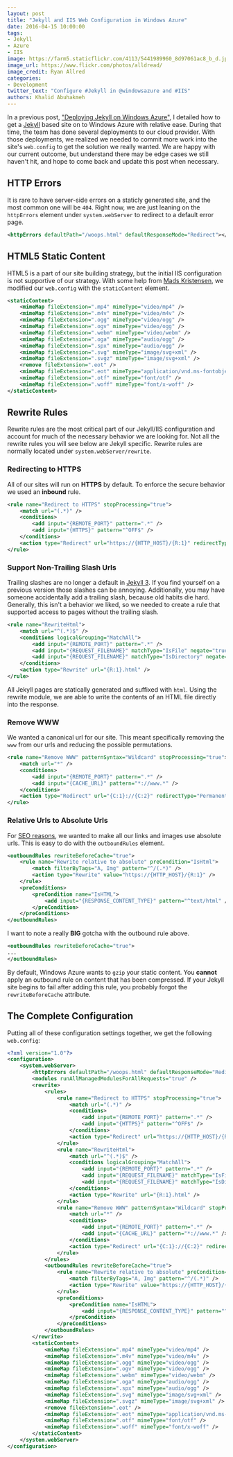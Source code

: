 ```yaml
---
layout: post
title: "Jekyll and IIS Web Configuration in Windows Azure"
date: 2016-04-15 10:00:00
tags:
- Jekyll
- Azure
- IIS
image: https://farm5.staticflickr.com/4113/5441989960_8d97061ac8_b_d.jpg
image_url: https://www.flickr.com/photos/alldread/
image_credit: Ryan Allred
categories:
- Development
twitter_text: "Configure #Jekyll in @windowsazure and #IIS"
authors: Khalid Abuhakmeh
---
```


In a previous post, ["Deploying Jekyll on Windows Azure"](/deploying-jekyll-to-windows-azure-app-services), I detailed how to get a [Jekyll](https://jekyllrb.com/) based site on to Windows Azure with relative ease. During that time, the team has done several deployments to our cloud provider. With those deployments, we realized we needed to commit more work into the site's `web.config` to get the solution we really wanted. We are happy with our current outcome, but understand there may be edge cases we still haven't hit, and hope to come back and update this post when necessary. 

## HTTP Errors

It is rare to have server-side errors on a staticly generated site, and the most common one will be `404`. Right now, we are just leaning on the `httpErrors` element under `system.webServer` to redirect to a default error page.

```xml
<httpErrors defaultPath="/woops.html" defaultResponseMode="Redirect"></httpErrors>
```

## HTML5 Static Content

HTML5 is a part of our site building strategy, but the initial IIS configuration is not supportive of our strategy. With some help from [Mads Kristensen](http://madskristensen.net/post/prepare-webconfig-for-html5-and-css3), we modified our `web.config` with the `staticContent` element.

```xml
<staticContent>
    <mimeMap fileExtension=".mp4" mimeType="video/mp4" />
    <mimeMap fileExtension=".m4v" mimeType="video/m4v" />
    <mimeMap fileExtension=".ogg" mimeType="video/ogg" />
    <mimeMap fileExtension=".ogv" mimeType="video/ogg" />
    <mimeMap fileExtension=".webm" mimeType="video/webm" />
    <mimeMap fileExtension=".oga" mimeType="audio/ogg" />
    <mimeMap fileExtension=".spx" mimeType="audio/ogg" />
    <mimeMap fileExtension=".svg" mimeType="image/svg+xml" />
    <mimeMap fileExtension=".svgz" mimeType="image/svg+xml" />
    <remove fileExtension=".eot" />
    <mimeMap fileExtension=".eot" mimeType="application/vnd.ms-fontobject" />
    <mimeMap fileExtension=".otf" mimeType="font/otf" />
    <mimeMap fileExtension=".woff" mimeType="font/x-woff" />
</staticContent>
```

## Rewrite Rules

Rewrite rules are the most critical part of our Jekyll/IIS configuration and account for much of the necessary behavior we are looking for. Not all the rewrite rules you will see below are Jekyll specific. Rewrite rules are normally located under `system.webServer/rewrite`.

### Redirecting to HTTPS

All of our sites will run on **HTTPS** by default. To enforce the secure behavior we used an **inbound** rule.

```xml
<rule name="Redirect to HTTPS" stopProcessing="true">
    <match url="(.*)" />
    <conditions>
        <add input="{REMOTE_PORT}" pattern=".*" />
        <add input="{HTTPS}" pattern="^OFF$" />
    </conditions>
    <action type="Redirect" url="https://{HTTP_HOST}/{R:1}" redirectType="Permanent" />
</rule>
```

### Support Non-Trailing Slash Urls

Trailing slashes are no longer a default in [Jekyll 3]( https://jekyllrb.com/docs/upgrading/2-to-3/#permalinks-no-longer-automatically-add-a-trailing-slash). If you find yourself on a previous version those slashes can be annoying. Additionally, you may have someone accidentally add a trailing slash, because old habits die hard. Generally, this isn't a behavior we liked, so we needed to create a rule that supported access to pages without the trailing slash. 

```xml
<rule name="RewriteHtml">
    <match url="^(.*)$" />
    <conditions logicalGrouping="MatchAll">
        <add input="{REMOTE_PORT}" pattern=".*" />
        <add input="{REQUEST_FILENAME}" matchType="IsFile" negate="true" />
        <add input="{REQUEST_FILENAME}" matchType="IsDirectory" negate="true" />
    </conditions>
    <action type="Rewrite" url="{R:1}.html" />
</rule>
```

All Jekyll pages are statically generated and suffixed with `html`. Using the rewrite module, we are able to write the contents of an HTML file directly into the response.

### Remove WWW

We wanted a canonical url for our site. This meant specifically removing the `www` from our urls and reducing the possible permutations.

```xml
<rule name="Remove WWW" patternSyntax="Wildcard" stopProcessing="true">
    <match url="*" />
    <conditions>
        <add input="{REMOTE_PORT}" pattern=".*" />
        <add input="{CACHE_URL}" pattern="*://www.*" />
    </conditions>
    <action type="Redirect" url="{C:1}://{C:2}" redirectType="Permanent" />
</rule>
```

### Relative Urls to Absolute Urls

For [SEO reasons](https://moz.com/blog/relative-vs-absolute-urls-whiteboard-friday), we wanted to make all our links and images use absolute urls. This is easy to do with the `outboundRules` element. 

```xml
<outboundRules rewriteBeforeCache="true">
    <rule name="Rewrite relative to absolute" preCondition="IsHtml">
        <match filterByTags="A, Img" pattern="^/(.*)" />
        <action type="Rewrite" value="https://{HTTP_HOST}/{R:1}" />
    </rule>
    <preConditions>
        <preCondition name="IsHTML">
            <add input="{RESPONSE_CONTENT_TYPE}" pattern="^text/html" />
        </preCondition>
    </preConditions>
</outboundRules>
```

I want to note a really **BIG** gotcha with the outbound rule above.

```xml
<outboundRules rewriteBeforeCache="true">
...
</outboundRules>
```

By default, Windows Azure wants to `gzip` your static content. You **cannot** apply an outbound rule on content that has been compressed. If your Jekyll site begins to fail after adding this rule, you probably forgot the `rewriteBeforeCache` attribute.

## The Complete Configuration

Putting all of these configuration settings together, we get the following `web.config`:

```xml
<?xml version="1.0"?>
<configuration>
    <system.webServer>
        <httpErrors defaultPath="/woops.html" defaultResponseMode="Redirect"></httpErrors>
        <modules runAllManagedModulesForAllRequests="true" />
        <rewrite>
            <rules>
                <rule name="Redirect to HTTPS" stopProcessing="true">
                    <match url="(.*)" />
                    <conditions>
                        <add input="{REMOTE_PORT}" pattern=".*" />
                        <add input="{HTTPS}" pattern="^OFF$" />
                    </conditions>
                    <action type="Redirect" url="https://{HTTP_HOST}/{R:1}" redirectType="Permanent" />
                </rule>
                <rule name="RewriteHtml">
                    <match url="^(.*)$" />
                    <conditions logicalGrouping="MatchAll">
                        <add input="{REMOTE_PORT}" pattern=".*" />
                        <add input="{REQUEST_FILENAME}" matchType="IsFile" negate="true" />
                        <add input="{REQUEST_FILENAME}" matchType="IsDirectory" negate="true" />
                    </conditions>
                    <action type="Rewrite" url="{R:1}.html" />
                </rule>
                <rule name="Remove WWW" patternSyntax="Wildcard" stopProcessing="true">
                    <match url="*" />
                    <conditions>
                        <add input="{REMOTE_PORT}" pattern=".*" />
                        <add input="{CACHE_URL}" pattern="*://www.*" />
                    </conditions>
                    <action type="Redirect" url="{C:1}://{C:2}" redirectType="Permanent" />
                </rule>
            </rules>
            <outboundRules rewriteBeforeCache="true">
                <rule name="Rewrite relative to absolute" preCondition="IsHtml">
                    <match filterByTags="A, Img" pattern="^/(.*)" />
                    <action type="Rewrite" value="https://{HTTP_HOST}/{R:1}" />
                </rule>
                <preConditions>
                    <preCondition name="IsHTML">
                        <add input="{RESPONSE_CONTENT_TYPE}" pattern="^text/html" />
                    </preCondition>
                </preConditions>
            </outboundRules>
        </rewrite>
        <staticContent>
            <mimeMap fileExtension=".mp4" mimeType="video/mp4" />
            <mimeMap fileExtension=".m4v" mimeType="video/m4v" />
            <mimeMap fileExtension=".ogg" mimeType="video/ogg" />
            <mimeMap fileExtension=".ogv" mimeType="video/ogg" />
            <mimeMap fileExtension=".webm" mimeType="video/webm" />
            <mimeMap fileExtension=".oga" mimeType="audio/ogg" />
            <mimeMap fileExtension=".spx" mimeType="audio/ogg" />
            <mimeMap fileExtension=".svg" mimeType="image/svg+xml" />
            <mimeMap fileExtension=".svgz" mimeType="image/svg+xml" />
            <remove fileExtension=".eot" />
            <mimeMap fileExtension=".eot" mimeType="application/vnd.ms-fontobject" />
            <mimeMap fileExtension=".otf" mimeType="font/otf" />
            <mimeMap fileExtension=".woff" mimeType="font/x-woff" />
        </staticContent>
    </system.webServer>
</configuration>
```